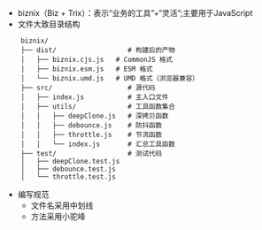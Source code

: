- biznix（Biz + Trix）：表示“业务的工具”+“灵活”;主要用于JavaScript
- 文件大致目录结构
```
    biznix/
    ├── dist/                  # 构建后的产物
    │   ├── biznix.cjs.js   # CommonJS 格式
    │   ├── biznix.esm.js   # ESM 格式
    │   └── biznix.umd.js   # UMD 格式（浏览器兼容）
    ├── src/                   # 源代码
    │   ├── index.js           # 主入口文件
    │   ├── utils/             # 工具函数集合
    │   │   ├── deepClone.js   # 深拷贝函数
    │   │   ├── debounce.js    # 防抖函数
    │   │   ├── throttle.js    # 节流函数
    │   │   └── index.js       # 汇总工具函数
    ├── test/                  # 测试代码
    │   ├── deepClone.test.js
    │   ├── debounce.test.js
    │   └── throttle.test.js
```
- 编写规范
    - 文件名采用中划线
    - 方法采用小驼峰